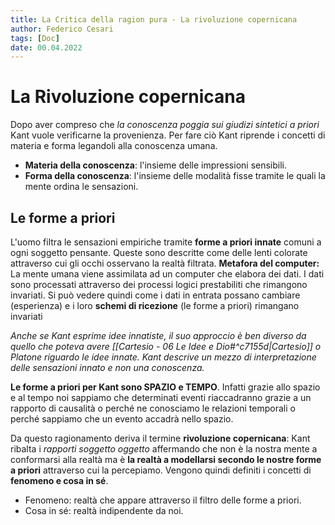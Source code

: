 ```yaml
---
title: La Critica della ragion pura - La rivoluzione copernicana
author: Federico Cesari
tags: [Doc]
date: 00.04.2022
---
```

# La Rivoluzione copernicana
Dopo aver compreso che *la conoscenza poggia sui giudizi sintetici a priori*  Kant vuole verificarne la provenienza. Per fare ciò Kant riprende i concetti di materia e forma legandoli alla conoscenza umana.

- **Materia della conoscenza**: l'insieme delle impressioni sensibili.
- **Forma della conoscenza**: l'insieme delle modalità fisse tramite le quali la mente ordina le sensazioni.
## Le forme a priori
L'uomo filtra le sensazioni empiriche tramite **forme a priori innate** comuni a ogni soggetto pensante. Queste sono descritte come delle lenti colorate attraverso cui gli occhi osservano la realtà filtrata.
**Metafora del computer:** La mente umana viene assimilata ad un computer che elabora dei dati. I dati sono processati attraverso dei processi logici prestabiliti che rimangono invariati. Si può vedere quindi come i dati in entrata possano cambiare (esperienza) e i loro **schemi di ricezione** (le forme a priori) rimangano invariati

*Anche se Kant esprime idee innatiste, il suo approccio è ben diverso da quello che poteva avere [[Cartesio - 06 Le Idee e Dio#^c7155d|Cartesio]] o Platone riguardo le idee innate. Kant descrive un mezzo di interpretazione delle sensazioni innato e non una conoscenza.*

**Le forme a priori per Kant sono SPAZIO e TEMPO**. Infatti grazie allo spazio e al tempo noi sappiamo che determinati eventi riaccadranno grazie a un rapporto di causalità o perché ne conosciamo le relazioni temporali o perché sappiamo che un evento accadrà nello spazio.

Da questo ragionamento deriva il termine **rivoluzione copernicana**: Kant ribalta i *rapporti soggetto oggetto* affermando che non è la nostra mente a conformarsi alla realtà ma è **la realtà a modellarsi secondo le nostre forme a priori** attraverso cui la percepiamo.
Vengono quindi definiti i concetti di **fenomeno e cosa in sé**.
- Fenomeno: realtà che appare attraverso il filtro delle forme a priori.
- Cosa in sé: realtà indipendente da noi.